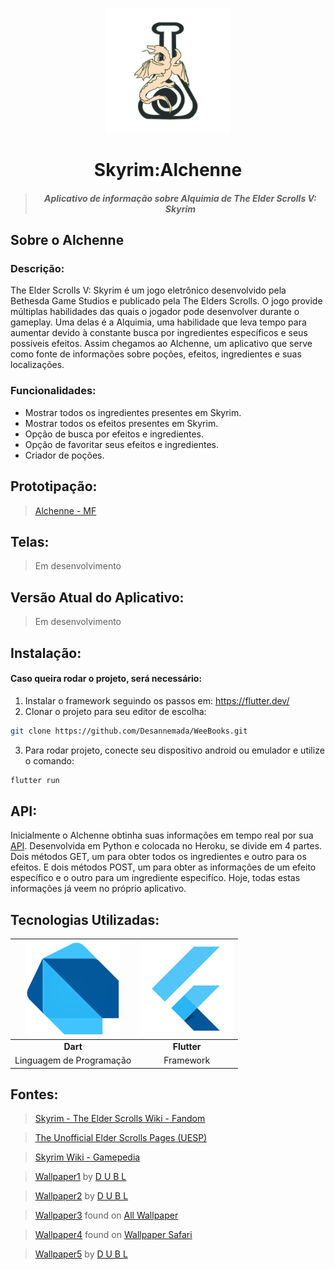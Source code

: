 <p align="center"><img src="alchemy/assets/logo.png" width="200"></p>
<h1 align="center">Skyrim:Alchenne</h1>

> <h5 align="center">Aplicativo de informação sobre Alquimia de The Elder Scrolls V: Skyrim</h5>

## Sobre o Alchenne

### Descrição:
The Elder Scrolls V: Skyrim é um jogo eletrônico desenvolvido pela Bethesda Game Studios e publicado pela The Elders Scrolls. O jogo provide múltiplas habilidades das quais o jogador pode desenvolver durante o gameplay. Uma delas é a Alquimia, uma habilidade que leva tempo para aumentar devido à constante busca por ingredientes específicos e seus possíveis efeitos. Assim chegamos ao Alchenne, um aplicativo que serve como fonte de informações sobre poções, efeitos, ingredientes e suas localizações.

### Funcionalidades:
* Mostrar todos os ingredientes presentes em Skyrim.
* Mostrar todos os efeitos presentes em Skyrim.
* Opção de busca por efeitos e ingredientes.
* Opção de favoritar seus efeitos e ingredientes.
* Criador de poções.

## Prototipação:
> <a href="https://xd.adobe.com/view/67caac85-ab91-4460-4a20-c2973122c3d3-11fb/">Alchenne - MF</a>

## Telas:
> Em desenvolvimento

## Versão Atual do Aplicativo:
> Em desenvolvimento

## Instalação:
#### Caso queira rodar o projeto, será necessário: 
1. Instalar o framework seguindo os passos em: https://flutter.dev/
2. Clonar o projeto para seu editor de escolha:
```sh
git clone https://github.com/Desannemada/WeeBooks.git
```
3. Para rodar  projeto, conecte seu dispositivo android ou emulador e utilize o comando:
```sh
flutter run
```

## API:
Inicialmente o Alchenne obtinha suas informações em tempo real por sua <a href="https://github.com/Desannemada/Alchenne/blob/master/pyAlchemy/main.py">API</a>. Desenvolvida em Python e colocada no Heroku, se divide em 4 partes. Dois métodos GET, um para obter todos os ingredientes e outro para os efeitos. E dois métodos POST, um para obter as informações de um efeito específico e o outro para um ingrediente especifíco. Hoje, todas estas informações já veem no próprio aplicativo.

## Tecnologias Utilizadas:
| <img src="/readme/dart.png" width="150">  | <img src="/readme/flutter.png" width="150">  |
| :----------------------: | :----------------------: |
| **Dart**                 | **Flutter**              |
| Linguagem de Programação | Framework                |

## Fontes:
> <a href="https://elderscrolls.fandom.com/wiki/Ingredients_(Skyrim)">Skyrim - The Elder Scrolls Wiki - Fandom</a>

> <a href="https://en.uesp.net/wiki/Skyrim:Alchemy_Effects">The Unofficial Elder Scrolls Pages (UESP)</a>

> <a href="https://skyrim.gamepedia.com/Category:Ingredient_images">Skyrim Wiki - Gamepedia</a>

> <a href="https://www.flickr.com/photos/106746736@N06/31136037851">Wallpaper1</a> by <a href="https://www.flickr.com/photos/106746736@N06/">D U B L</a>

> <a href="https://www.flickr.com/photos/106746736@N06/30350009903">Wallpaper2</a> by <a href="https://www.flickr.com/photos/106746736@N06/">D U B L</a>

> <a href="https://www.allwallpaper.in/the-elder-scrolls-v-skyrim-landscapes-multiscreen-panorama-wallpaper-15110.html">Wallpaper3</a> found on <a href="https://www.allwallpaper.in/">All Wallpaper</a>

> <a href="https://wallpapersafari.com/w/RLsk0M">Wallpaper4</a> found on <a href="https://wallpapersafari.com/">Wallpaper Safari</a>

> <a href="https://www.flickr.com/photos/106746736@N06/31561425935">Wallpaper5</a> by <a href="https://www.flickr.com/photos/106746736@N06/">D U B L</a>
